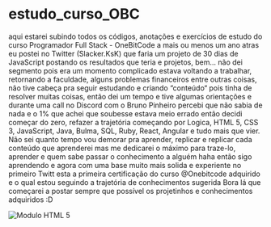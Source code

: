 # estudo_curso_OBC
aqui estarei subindo todos os códigos, anotações e exercícios de estudo do curso Programador Full Stack - OneBitCode
a mais ou menos um ano atras eu postei no Twitter (Slacker.KsK) que faria um projeto de 30 dias de JavaScript postando os resultados que teria e projetos, bem... não dei segmento pois era um momento complicado estava voltando a trabalhar, retornando a faculdade, alguns problemas financeiros entre outras coisas, não tive cabeça pra seguir estudando e criando “conteúdo“  pois tinha de resolver muitas coisas, então dei um tempo e tive algumas orientações e durante uma call no Discord com o Bruno Pinheiro percebi que não sabia de nada e o 1% que achei que soubesse estava meio errado então decidi começar do zero, refazer a trajetória começando por Logica, HTML 5, CSS 3, JavaScript, Java, Bulma, SQL, Ruby, React, Angular e tudo mais que vier.
Não sei quanto tempo vou demorar pra aprender, replicar e replicar cada conteúdo que aprenderei mas me dedicarei o máximo para traze-lo, aprender e quem sabe passar o conhecimento a alguém haha
então sigo aprendendo e agora com uma base muito mais solida e experiente no primeiro Twitt esta a primeira certificação do curso 
@Onebitcode
 adquirido e o qual estou seguindo a trajetória de conhecimentos sugerida
Bora lá que começarei a postar sempre que possível os projetinhos e conhecimentos adquiridos :D

![Modulo HTML 5](https://user-images.githubusercontent.com/100243659/222993839-9b3b0fa9-6356-4364-8ee1-764234d58a59.png)
 
